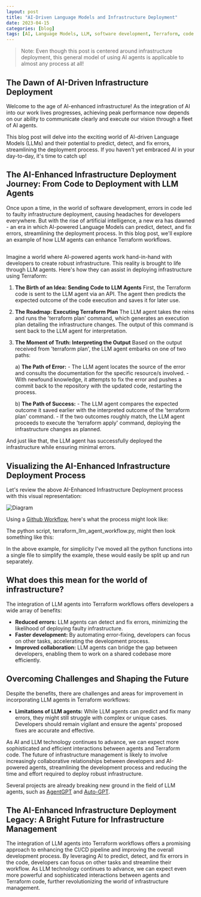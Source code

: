 ```yaml
---
layout: post
title: "AI-Driven Language Models and Infrastructure Deployment"
date: 2023-04-15
categories: [blog]
tags: [AI, Language Models, LLM, software development, Terraform, code validation, error fixing, infrastructure, terraform plan, terraform apply, AgentGPT, Auto-GPT]
---
```


> Note: Even though this post is centered around infrastructure deployment, this general model of using AI agents is applicable to almost any process at all!

## The Dawn of AI-Driven Infrastructure Deployment

Welcome to the age of AI-enhanced infrastructure! As the integration of AI into our work lives progresses, achieving peak performance now depends on our ability to communicate clearly and execute our vision through a fleet of AI agents.

This blog post will delve into the exciting world of AI-driven Language Models (LLMs) and their potential to predict, detect, and fix errors, streamlining the deployment process. If you haven't yet embraced AI in your day-to-day, it's time to catch up!

## The AI-Enhanced Infrastructure Deployment Journey: From Code to Deployment with LLM Agents

Once upon a time, in the world of software development, errors in code led to faulty infrastructure deployment, causing headaches for developers everywhere. But with the rise of artificial intelligence, a new era has dawned - an era in which AI-powered Language Models can predict, detect, and fix errors, streamlining the deployment process. In this blog post, we'll explore an example of how LLM agents can enhance Terraform workflows.

## 

Imagine a world where AI-powered agents work hand-in-hand with developers to create robust infrastructure. This reality is brought to life through LLM agents. Here's how they can assist in deploying infrastructure using Terraform:

1. **The Birth of an Idea: Sending Code to LLM Agents**
    First, the Terraform code is sent to the LLM agent via an API. The agent then predicts the expected outcome of the code execution and saves it for later use.

2. **The Roadmap: Executing Terraform Plan**
    The LLM agent takes the reins and runs the 'terraform plan' command, which generates an execution plan detailing the infrastructure changes. The output of this command is sent back to the LLM agent for interpretation.

3. **The Moment of Truth: Interpreting the Output**
    Based on the output received from 'terraform plan', the LLM agent embarks on one of two paths:

    a) **The Path of Error:**
        - The LLM agent locates the source of the error and consults the documentation for the specific resource/s involved.
        - With newfound knowledge, it attempts to fix the error and pushes a commit back to the repository with the updated code, restarting the process.

    b) **The Path of Success:**
        - The LLM agent compares the expected outcome it saved earlier with the interpreted outcome of the 'terraform plan' command.
        - If the two outcomes roughly match, the LLM agent proceeds to execute the 'terraform apply' command, deploying the infrastructure changes as planned.


And just like that, the LLM agent has successfully deployed the infrastructure while ensuring minimal errors.

## Visualizing the AI-Enhanced Infrastructure Deployment Process

Let's review the above AI-Enhanced Infrastructure Deployment process with this visual representation:

<img src = "https://sturlabragason.github.io/images/diagram.png" alt = "Diagram" />


Using a [Github Workflow](https://docs.github.com/en/actions/using-workflows), here's what the process might look like:

<script src="https://gist.github.com/sturlabragason/dfbfa723db8219f5c12a8eddeba9a1ab.js"></script>

The python script, terraform_llm_agent_workflow.py, might then look something like this:

<script src="https://gist.github.com/sturlabragason/6b619686d7a1375dd270f47221ac127a.js"></script>

In the above example, for simplicity I've moved all the python functions into a single file to simplify the example, these would easily be split up and run separately.

## What does this mean for the world of infrastructure?

The integration of LLM agents into Terraform workflows offers developers a wide array of benefits:

- **Reduced errors:** LLM agents can detect and fix errors, minimizing the likelihood of deploying faulty infrastructure.
- **Faster development:** By automating error-fixing, developers can focus on other tasks, accelerating the development process.
- **Improved collaboration:** LLM agents can bridge the gap between developers, enabling them to work on a shared codebase more efficiently.

## Overcoming Challenges and Shaping the Future

Despite the benefits, there are challenges and areas for improvement in incorporating LLM agents in Terraform workflows:

- **Limitations of LLM agents:** While LLM agents can predict and fix many errors, they might still struggle with complex or unique cases. Developers should remain vigilant and ensure the agents' proposed fixes are accurate and effective.

As AI and LLM technology continues to advance, we can expect more sophisticated and efficient interactions between agents and Terraform code. The future of infrastructure management is likely to involve increasingly collaborative relationships between developers and AI-powered agents, streamlining the development process and reducing the time and effort required to deploy robust infrastructure.

Several projects are already breaking new ground in the field of LLM agents, such as [AgentGPT](https://github.com/reworkd/AgentGPT) and [Auto-GPT](https://github.com/Significant-Gravitas/Auto-GPT).

## The AI-Enhanced Infrastructure Deployment Legacy: A Bright Future for Infrastructure Management

The integration of LLM agents into Terraform workflows offers a promising approach to enhancing the CI/CD pipeline and improving the overall development process. By leveraging AI to predict, detect, and fix errors in the code, developers can focus on other tasks and streamline their workflow. As LLM technology continues to advance, we can expect even more powerful and sophisticated interactions between agents and Terraform code, further revolutionizing the world of infrastructure management.


